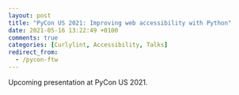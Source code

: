 ```yaml
---
layout: post
title: "PyCon US 2021: Improving web accessibility with Python"
date: 2021-05-16 13:22:49 +0100
comments: true
categories: [Curlylint, Accessibility, Talks]
redirect_from:
  - /pycon-ftw
---
```


Upcoming presentation at PyCon US 2021.

<!-- more -->
